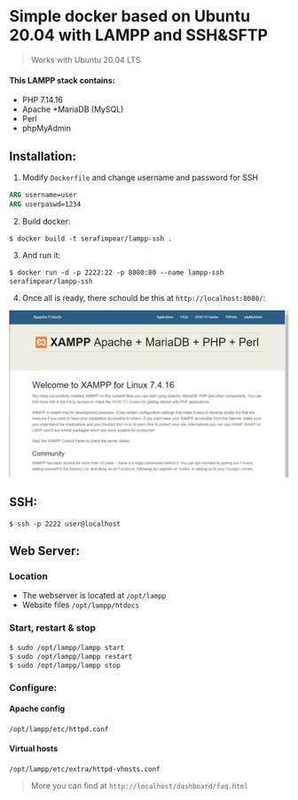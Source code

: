 # Simple docker based on Ubuntu 20.04 with LAMPP and SSH&amp;SFTP
> Works with Ubuntu 20.04 LTS

#### This LAMPP stack contains:
* PHP 7.14.16
* Apache
*MariaDB (MySQL)
* Perl
* phpMyAdmin
## Installation:
1. Modify `Dockerfile` and change username and password for SSH
```dockerfile
ARG username=user
ARG userpaswd=1234
```
2. Build docker:
```
$ docker build -t serafimpear/lampp-ssh .
```
3. And run it:
```
$ docker run -d -p 2222:22 -p 8080:80 --name lampp-ssh serafimpear/lampp-ssh
```
4. Once all is ready, there schould be this at `http://localhost:8080/`:

![Result](https://github.com/serafimpear/lampp-ssh/blob/main/result.jpg?raw=true)

## SSH:
```
$ ssh -p 2222 user@localhost
```

## Web Server:
### Location
* The webserver is located at `/opt/lampp`
* Website files `/opt/lampp/htdocs`

### Start, restart & stop
```
$ sudo /opt/lampp/lampp start
$ sudo /opt/lampp/lampp restart
$ sudo /opt/lampp/lampp stop
```

### Configure:

#### Apache config
`/opt/lampp/etc/httpd.conf`

#### Virtual hosts
`/opt/lampp/etc/extra/httpd-vhosts.conf`

> More you can find at `http://localhost/dashboard/faq.html`
